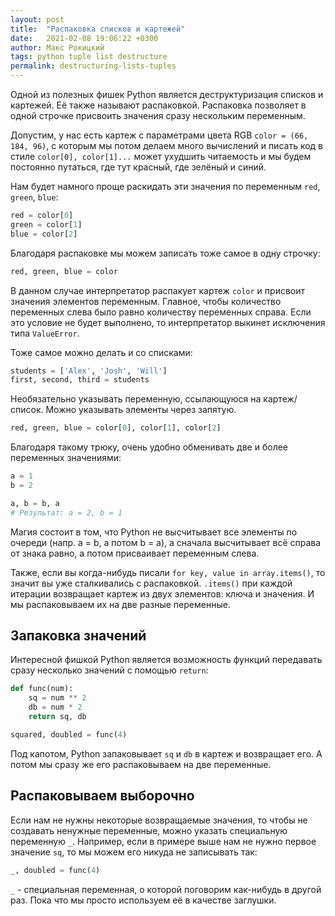 ```yaml
---
layout: post
title:  "Распаковка списков и картежей"
date:   2021-02-08 19:06:22 +0300
author: Макс Рокицкий
tags: python tuple list destructure
permalink: destructuring-lists-tuples
---
```


Одной из полезных фишек Python является деструктуризация списков и картежей. Её также называют распаковкой. Распаковка позволяет в одной строчке присвоить значения сразу нескольким переменным.

Допустим, у нас есть картеж с параметрами цвета RGB `color = (66, 184, 96)`, с которым мы потом делаем много вычислений и писать код в стиле `color[0], color[1]...` может ухудшить читаемость и мы будем постоянно путаться, где тут красный, где зелёный и синий. 

Нам будет намного проще раскидать эти значения по переменным `red`, `green`, `blue`:

```python
red = color[0]
green = color[1]
blue = color[2]
```

Благодаря распаковке мы можем записать тоже самое в одну строчку:

```python
red, green, blue = color
```

<!--more-->

В данном случае интерпретатор распакует картеж `color` и присвоит значения элементов переменным. Главное, чтобы количество переменных слева было равно количеству переменных справа. Если это условие не будет выполнено, то интерпретатор выкинет исключения типа `ValueError`.

Тоже самое можно делать и со списками:

```python
students = ['Alex', 'Josh', 'Will']
first, second, third = students
```

Необязательно указывать переменную, ссылающуюся на картеж/список. Можно указывать элементы через запятую.

```python
red, green, blue = color[0], color[1], color[2]
```

Благодаря такому трюку, очень удобно обменивать две и более переменных значениями:

```python
a = 1
b = 2

a, b = b, a
# Результат: a = 2, b = 1
```

Магия состоит в том, что Python не высчитывает все элементы по очереди (напр. a = b, а потом b = a), а сначала высчитывает всё справа от знака равно, а потом присваивает переменным слева.

Также, если вы когда-нибудь писали `for key, value in array.items()`, то значит вы уже сталкивались с распаковкой. `.items()` при каждой итерации возвращает картеж из двух элементов: ключа и значения. И мы распаковываем их на две разные переменные.

## Запаковка значений

Интересной фишкой Python является возможность функций передавать сразу несколько значений с помощью `return`:

```python
def func(num):
    sq = num ** 2
    db = num * 2
    return sq, db

squared, doubled = func(4)
```

Под капотом, Python запаковывает `sq` и `db` в картеж и возвращает его. А потом мы сразу же его распаковываем на две переменные.

## Распаковываем выборочно

Если нам не нужны некоторые возвращаемые значения, то чтобы не создавать ненужные переменные, можно указать специальную переменную `_`. Например, если в примере выше нам не нужно первое значение `sq`, то мы можем его никуда не записывать так:

```python
_, doubled = func(4)
```

`_` - специальная переменная, о которой поговорим как-нибудь в другой раз. Пока что мы просто используем её в качестве заглушки. 